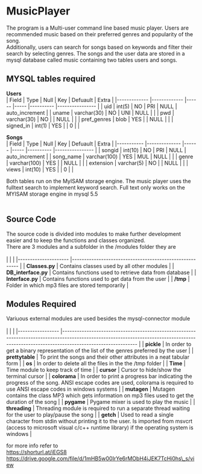 # MusicPlayer


The program is a Multi-user command line based music player. Users are recommended music based on their preferred genres and popularity of the song.<br>
Additionally, users can search for songs based on keywords and filter their search by selecting genres. The songs and the user data are stored in a mysql database called music containing two tables users and songs.<br>

## MYSQL tables required

**Users**<br>
| Field       	| Type        	| Null 	| Key 	| Defuault 	| Extra          	|
|-------------	|-------------	|------	|-----	|----------	|----------------	|
| uid         	| int(5)      	| NO   	| PRI 	| NULL     	| auto_increment 	|
| uname       	| varchar(30) 	| NO   	| UNI 	| NULL     	|                	|
| pwd         	| varchar(30) 	| NO   	|     	| NULL     	|                	|
| pref_genres 	| blob        	| YES  	|     	| NULL     	|                	|
| signed_in   	| int(1)      	| YES  	|     	| 0        	|                	|

**Songs**<br>
| Field     	| Type         	| Null 	| Key 	| Defuault 	| Extra          	|
|-----------	|--------------	|------	|-----	|----------	|----------------	|
| songid    	| int(10)      	| NO   	| PRI 	| NULL     	| auto_increment 	|
| song_name 	| varchar(100) 	| YES  	| MUL 	| NULL     	|                	|
| genre     	| varchar(100) 	| YES  	|     	| NULL     	|                	|
| extension 	| varchar(5)   	| NO   	|     	| NULL     	|                	|
| views     	| int(10)      	| YES  	|     	| 0        	|                	|

Both tables run on the MyISAM storage engine. The music player uses the fulltext search to implement keyword search. Full text only works on the MYISAM storage engine in mysql 5.5 <br><br>

## Source Code
The source code is divided into modules to make further development easier and to keep the functions and classes organized.<br>
There are 3 modules and a subfolder in the /modules folder they are<br><br>
|                       |                                                         |
|---------------------	|--------------------------------------------------------	|
| **Classes.py**      	| Contains classes used by all other modules             	|
| **DB_interface.py** 	| Contains functions used to retrieve data from database 	|
| **Interface.py**    	| Contains functions used to get data from the user      	|
| **/tmp**            	| Folder in which mp3 files are stored temporarily       	|
<br>

## Modules Required
Variuous external modules are used besides the mysql-connector module<br><br>
|                 	|                                                                                                                                                                                           	|
|-----------------	|-------------------------------------------------------------------------------------------------------------------------------------------------------------------------------------------	|
| **pickle**      	| In order to get a binary representation of the list of the genres preferred by the user                                                                                                   	|
| **prettytable** 	| To print the songs and their other attributes in a neat tabular form                                                                                                                      	|
| **os**          	| In order to delete all the files in the the /tmp folder                                                                                                                                   	|
| **Time**        	| Time module to keep track of time                                                                                                                                                         	|
| **cursor**      	| Cursor to hide/show the terminal cursor                                                                                                                                                   	|
| **colorama**    	| In order to print a progress bar indicating the progress of the song. ANSI escape codes are used, colorama is required to use ANSI escape codes in windows systems                        	|
| **mutagen**     	| Mutagen contains the class MP3 which gets information on mp3 files used to get the duration of the song                                                                                   	|
| **pygame**      	| Pygame mixer is used to play the music                                                                                                                                                    	|
| **threading**   	| Threading module is required to run a separate thread waiting for the user to play/pause the song                                                                                         	|
| **getch**       	| Used to read a single character from stdin without printing it to the user. Is imported from msvcrt (access to microsoft visual c/c++ runtime library) if the operating system is windows 	|
<br>

for more info refer to<br>
https://shorturl.at/iEGS8<br>
https://drive.google.com/file/d/1mHB5w00IrYe6rMObH4iJEK7TcHi0hs\_s/view<br>
